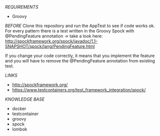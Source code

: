 *REQUIREMENTS*

* Groovy

*BEFORE*
Clone this repository and run the AppTest to see if code works ok.
For every pattern there is a test written in the Groovy Spock with @PendingFeature annotation -> take a look here:
http://spockframework.org/spock/javadoc/1.1-SNAPSHOT/spock/lang/PendingFeature.html

If you change your code correctly, it means that you implement the feature and you will have to
remove the @PendingFeature annotation from existing test.


*LINKS*

* http://spockframework.org/
* https://www.testcontainers.org/test_framework_integration/spock/

*KNOWLEDGE BASE*
* docker
* testcontainer
* groovy
* spock
* lombok
